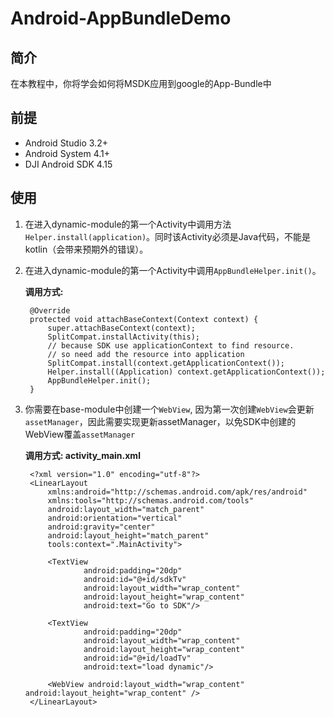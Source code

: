 # Android-AppBundleDemo

## 简介

在本教程中，你将学会如何将MSDK应用到google的App-Bundle中

## 前提

 - Android Studio 3.2+
 - Android System 4.1+
 - DJI Android SDK 4.15

## 使用

1. 在进入dynamic-module的第一个Activity中调用方法```Helper.install(application)```。同时该Activity必须是Java代码，不能是kotlin（会带来预期外的错误）。
2. 在进入dynamic-module的第一个Activity中调用```AppBundleHelper.init()```。

   **调用方式:**
   ```
    @Override
    protected void attachBaseContext(Context context) {
        super.attachBaseContext(context);
        SplitCompat.installActivity(this);
        // because SDK use applicationContext to find resource.
        // so need add the resource into application
        SplitCompat.install(context.getApplicationContext());
        Helper.install((Application) context.getApplicationContext());
        AppBundleHelper.init();
    }
   ```
3. 你需要在base-module中创建一个```WebView```, 因为第一次创建```WebView```会更新```assetManager```，因此需要实现更新assetManager，以免SDK中创建的WebView覆盖```assetManager```
   
   **调用方式: activity_main.xml**
   ```
    <?xml version="1.0" encoding="utf-8"?>
    <LinearLayout
        xmlns:android="http://schemas.android.com/apk/res/android"
        xmlns:tools="http://schemas.android.com/tools"
        android:layout_width="match_parent"
        android:orientation="vertical"
        android:gravity="center"
        android:layout_height="match_parent"
        tools:context=".MainActivity">

        <TextView
                android:padding="20dp"
                android:id="@+id/sdkTv"
                android:layout_width="wrap_content"
                android:layout_height="wrap_content"
                android:text="Go to SDK"/>
    
        <TextView
                android:padding="20dp"
                android:layout_width="wrap_content"
                android:layout_height="wrap_content"
                android:id="@+id/loadTv"
                android:text="load dynamic"/>
    
        <WebView android:layout_width="wrap_content" android:layout_height="wrap_content" />
    </LinearLayout>
   ```